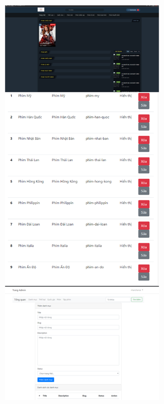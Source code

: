 ![First](./screenshots/first.png)
![Third](./screenshots/third.png)
![Second](./screenshots/second.png)
